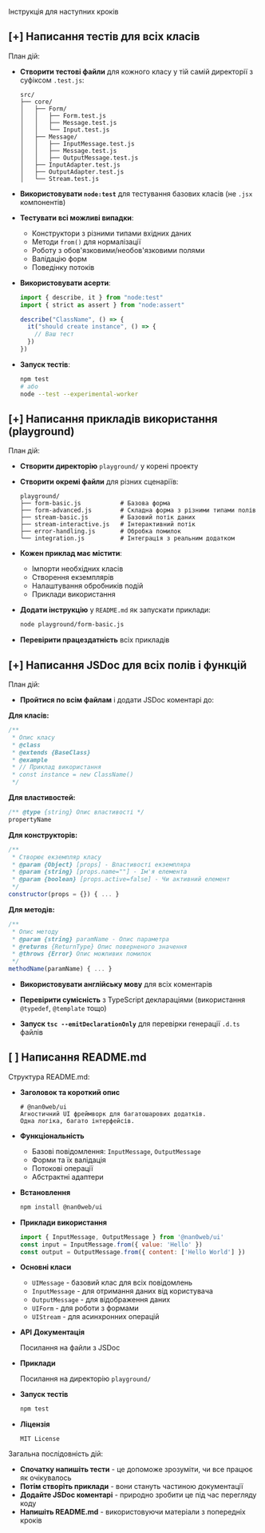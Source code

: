 Інструкція для наступних кроків

## [+] Написання тестів для всіх класів

План дій:
- **Створити тестові файли** для кожного класу у тій самій директорії з суфіксом `.test.js`:

   ```
   src/
   ├── core/
   │   ├── Form/
   │   │   ├── Form.test.js
   │   │   ├── Message.test.js
   │   │   └── Input.test.js
   │   ├── Message/
   │   │   ├── InputMessage.test.js
   │   │   ├── Message.test.js
   │   │   ├── OutputMessage.test.js
   │   ├── InputAdapter.test.js
   │   ├── OutputAdapter.test.js
   │   └── Stream.test.js
   ```
- **Використовувати `node:test`** для тестування базових класів (не `.jsx` компонентів)

- **Тестувати всі можливі випадки**:

   - Конструктори з різними типами вхідних даних
   - Методи `from()` для нормалізації
   - Роботу з обов'язковими/необов'язковими полями
   - Валідацію форм
   - Поведінку потоків
- **Використовувати асерти**:
  ```js
  import { describe, it } from "node:test"
  import { strict as assert } from "node:assert"

  describe("ClassName", () => {
    it("should create instance", () => {
      // Ваш тест
    })
  })
  ```
- **Запуск тестів**:

  ```bash
  npm test
  # або
  node --test --experimental-worker
  ```

## [+] Написання прикладів використання (playground)

План дій:
- **Створити директорію** `playground/` у корені проекту

- **Створити окремі файли** для різних сценаріїв:

   ```
   playground/
   ├── form-basic.js           # Базова форма
   ├── form-advanced.js        # Складна форма з різними типами полів
   ├── stream-basic.js         # Базовий потік даних
   ├── stream-interactive.js   # Інтерактивний потік
   ├── error-handling.js       # Обробка помилок
   └── integration.js          # Інтеграція з реальним додатком
   ```
- **Кожен приклад має містити**:

   - Імпорти необхідних класів
   - Створення екземплярів
   - Налаштування обробників подій
   - Приклади використання
- **Додати інструкцію** у `README.md` як запускати приклади:
  ```bash
  node playground/form-basic.js
  ```
- **Перевірити працездатність** всіх прикладів

## [+] Написання JSDoc для всіх полів і функцій

План дій:
- **Пройтися по всім файлам** і додати JSDoc коментарі до:

**Для класів:**
  ```js
  /**
   * Опис класу
   * @class
   * @extends {BaseClass}
   * @example
   * // Приклад використання
   * const instance = new ClassName()
   */
  ```
**Для властивостей:**
  ```js
  /** @type {string} Опис властивості */
  propertyName
  ```
**Для конструкторів:**
  ```js
  /**
   * Створює екземпляр класу
   * @param {Object} [props] - Властивості екземпляра
   * @param {string} [props.name=""] - Ім'я елемента
   * @param {boolean} [props.active=false] - Чи активний елемент
   */
  constructor(props = {}) { ... }
  ```
**Для методів:**
  ```js
  /**
   * Опис методу
   * @param {string} paramName - Опис параметра
   * @returns {ReturnType} Опис поверненого значення
   * @throws {Error} Опис можливих помилок
   */
  methodName(paramName) { ... }
  ```
- **Використовувати англійську мову** для всіх коментарів

- **Перевірити сумісність** з TypeScript деклараціями (використання `@typedef`, `@template` тощо)

- **Запуск `tsc --emitDeclarationOnly`** для перевірки генерації `.d.ts` файлів

## [ ] Написання README.md

Структура README.md:
- **Заголовок та короткий опис**

   ```
   # @nan0web/ui
   Агностичний UI фреймворк для багатошарових додатків.
   Одна логіка, багато інтерфейсів.
   ```
- **Функціональність**

   - Базові повідомлення: `InputMessage`, `OutputMessage`
   - Форми та їх валідація
   - Потокові операції
   - Абстрактні адаптери
- **Встановлення**

   ```bash
   npm install @nan0web/ui
   ```
- **Приклади використання**

   ```js
   import { InputMessage, OutputMessage } from '@nan0web/ui'
   const input = InputMessage.from({ value: 'Hello' })
   const output = OutputMessage.from({ content: ['Hello World'] })
   ```
- **Основні класи**

   - `UIMessage` - базовий клас для всіх повідомлень
   - `InputMessage` - для отримання даних від користувача
   - `OutputMessage` - для відображення даних
   - `UIForm` - для роботи з формами
   - `UIStream` - для асинхронних операцій
- **API Документація**

   Посилання на файли з JSDoc
- **Приклади**

   Посилання на директорію `playground/`
- **Запуск тестів**

   ```bash
   npm test
   ```
- **Ліцензія**

   ```
   MIT License
   ```
Загальна послідовність дій:
- **Спочатку напишіть тести** - це допоможе зрозуміти, чи все працює як очікувалось
- **Потім створіть приклади** - вони стануть частиною документації
- **Додайте JSDoc коментарі** - природно зробити це під час перегляду коду
- **Напишіть README.md** - використовуючи матеріали з попередніх кроків
